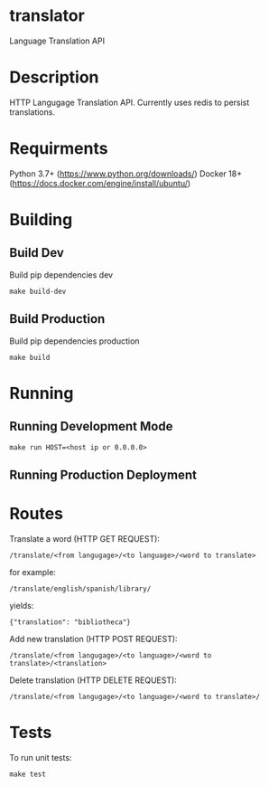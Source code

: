 # translator
Language Translation API

# Description
HTTP Langugage Translation API.  Currently uses redis to persist translations.

# Requirments

Python 3.7+ (https://www.python.org/downloads/)
Docker 18+ (https://docs.docker.com/engine/install/ubuntu/)

# Building

## Build Dev

Build pip dependencies dev

```
make build-dev
```

## Build Production

Build pip dependencies production

```
make build
```

# Running

## Running Development Mode

```
make run HOST=<host ip or 0.0.0.0>
```

## Running Production Deployment

<Todo>

# Routes

Translate a word (HTTP GET REQUEST):

```
/translate/<from langugage>/<to language>/<word to translate>
```

for example:
```
/translate/english/spanish/library/
```

yields:
```
{"translation": "bibliotheca"}
```

Add new translation (HTTP POST REQUEST):
```
/translate/<from langugage>/<to language>/<word to translate>/<translation>

```

Delete translation (HTTP DELETE REQUEST):
```
/translate/<from langugage>/<to language>/<word to translate>/

```

# Tests

To run unit tests:

```
make test
```
